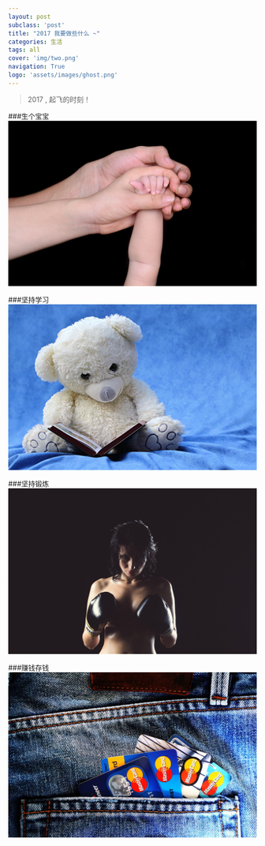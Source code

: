 ```yaml
---
layout: post
subclass: 'post'
title: "2017 我要做些什么 ~"
categories: 生活
tags: all
cover: 'img/two.png'
navigation: True
logo: 'assets/images/ghost.png'
---
```

>2017 , 起飞的时刻！
>

###生个宝宝
![one](img/2017/01/01.jpg)

###坚持学习
![one](img/2017/01/05.jpg)

###坚持锻炼
![one](img/2017/01/02.jpg)

###赚钱存钱
![one](img/2017/01/03.jpg)

